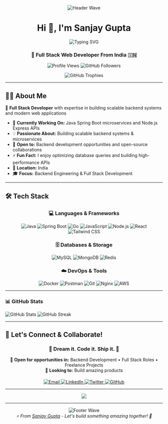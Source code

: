 <div align="center">
  <img src="https://capsule-render.vercel.app/api?type=waving&color=gradient&height=120&section=header" alt="Header Wave" />
  
  <h1>Hi 👋, I'm Sanjay Gupta</h1>
  
  <img src="https://readme-typing-svg.herokuapp.com?font=Fira+Code&pause=1000&color=0E75B6&center=true&vCenter=true&width=435&lines=Full+Stack+Web+Developer;Always+learning+new+technologies;Building+Scalable+BackendSystems" alt="Typing SVG" />
  
  <h3>🚀 Full Stack Web Developer From India 🇮🇳</h3>
  
  <p>
    <img src="https://komarev.com/ghpvc/?username=sanjaygupta972004&label=Profile%20views&color=0e75b6&style=flat" alt="Profile Views" />
    <img src="https://img.shields.io/github/followers/sanjaygupta972004?label=Followers&style=social" alt="GitHub Followers" />
  </p>
  
  <img src="https://github-profile-trophy.vercel.app/?username=sanjaygupta972004&theme=algolia&row=1&no-frame=true&no-bg=true&margin-w=15" alt="GitHub Trophies" />
</div>

---

## 🧑‍💻 About Me

🎯 **Full Stack Developer** with expertise in building scalable backend systems and modern web applications

- 🔭 **Currently Working On:** Java Spring Boot microservices and Node.js Express APIs
- 💡 **Passionate About:** Building scalable backend systems & microservices
- 💼 **Open to:** Backend development opportunities and open-source collaborations
- ⚡ **Fun Fact:** I enjoy optimizing database queries and building high-performance APIs
- 📍 **Location:** India
- 🎓 **Focus:** Backend Engineering & Full Stack Development

---

## 🛠️ **Tech Stack**

<div align="center">

### **💻 Languages & Frameworks**
![Java](https://img.shields.io/badge/Java-ED8B00?style=for-the-badge&logo=openjdk&logoColor=white)
![Spring Boot](https://img.shields.io/badge/Spring_Boot-6DB33F?style=for-the-badge&logo=spring&logoColor=white)
![Go](https://img.shields.io/badge/Go-00ADD8?style=for-the-badge&logo=go&logoColor=white)
![JavaScript](https://img.shields.io/badge/JavaScript-F7DF1E?style=for-the-badge&logo=javascript&logoColor=black)
![Node.js](https://img.shields.io/badge/Node.js-43853D?style=for-the-badge&logo=node.js&logoColor=white)
![React](https://img.shields.io/badge/React-20232A?style=for-the-badge&logo=react&logoColor=61DAFB)
![Tailwind CSS](https://img.shields.io/badge/Tailwind_CSS-38B2AC?style=for-the-badge&logo=tailwind-css&logoColor=white)

### **🗄️ Databases & Storage**
![MySQL](https://img.shields.io/badge/MySQL-00000F?style=for-the-badge&logo=mysql&logoColor=white)
![MongoDB](https://img.shields.io/badge/MongoDB-4EA94B?style=for-the-badge&logo=mongodb&logoColor=white)
![Redis](https://img.shields.io/badge/Redis-DC382D?style=for-the-badge&logo=redis&logoColor=white)

### **☁️ DevOps & Tools**
![Docker](https://img.shields.io/badge/Docker-2496ED?style=for-the-badge&logo=docker&logoColor=white)
![Postman](https://img.shields.io/badge/Postman-FF6C37?style=for-the-badge&logo=postman&logoColor=white)
![Git](https://img.shields.io/badge/Git-F05032?style=for-the-badge&logo=git&logoColor=white)
![Nginx](https://img.shields.io/badge/Nginx-009639?style=for-the-badge&logo=nginx&logoColor=white)
![AWS](https://img.shields.io/badge/Amazon_AWS-232F3E?style=for-the-badge&logo=amazon-aws&logoColor=white)

</div>

---
### 📊 GitHub Stats

<p>
  <img src="https://github-readme-stats.vercel.app/api?username=sanjaygupta972004&show_icons=true&theme=algolia" alt="GitHub Stats" />
  <img src="https://github-readme-streak-stats.herokuapp.com/?user=sanjaygupta972004&theme=algolia" alt="GitHub Streak" />
</p>

---

## 🤝 Let's Connect & Collaborate!

<div align="center">

### 🌟 **Dream it. Code it. Ship it.** 🌟

💼 **Open for opportunities in:** Backend Development • Full Stack Roles • Freelance Projects   
🚀 **Looking to:** Build amazing products 

<div style="margin-top: 20px;">
  <a href="mailto:sanjaygupta07054@gmail.com">
    <img src="https://img.shields.io/badge/Gmail-D14836?style=for-the-badge&logo=gmail&logoColor=white" alt="Email" />
  </a>
  <a href="https://www.linkedin.com/in/sanjay-gupta-687552261/" target="_blank">
    <img src="https://img.shields.io/badge/LinkedIn-0077B5?style=for-the-badge&logo=linkedin&logoColor=white" alt="LinkedIn" />
  </a>
  <a href="https://x.com/Dev_Sanjay2004" target="_blank">
    <img src="https://img.shields.io/badge/Twitter-1DA1F2?style=for-the-badge&logo=twitter&logoColor=white" alt="Twitter" />
  </a>
  <a href="https://github.com/sanjaygupta972004" target="_blank">
    <img src="https://img.shields.io/badge/GitHub-100000?style=for-the-badge&logo=github&logoColor=white" alt="GitHub" />
  </a>
</div>

</div>

---

<div align="center">
  <img src="https://raw.githubusercontent.com/andreasbm/readme/master/assets/lines/colored.png" />
</div>

---

<div align="center">
  <img src="https://capsule-render.vercel.app/api?type=waving&color=gradient&height=100&section=footer" alt="Footer Wave" />
</div>

<div align="center">
  <i>⭐️ From <a href="https://github.com/sanjaygupta972004">Sanjay Gupta</a> - Let's build something amazing together! 🚀</i>
</div>
